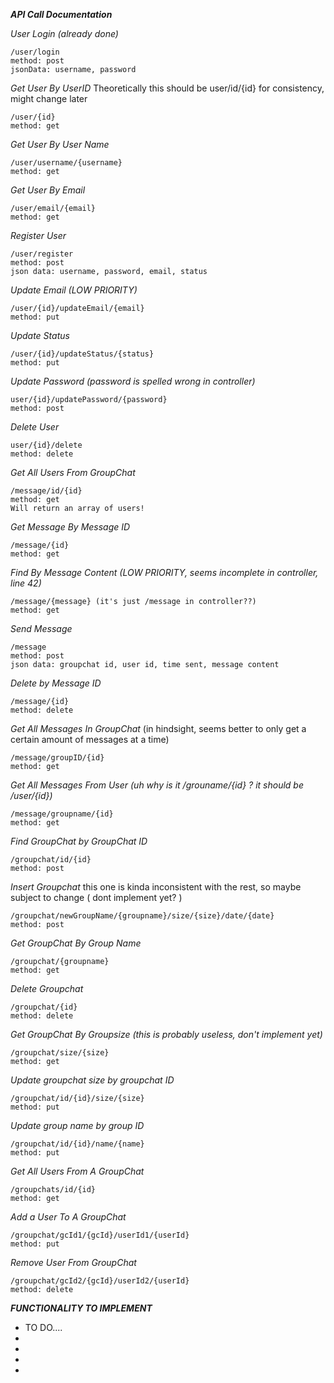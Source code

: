 ***API Call Documentation***

*User Login (already done)*
```
/user/login
method: post
jsonData: username, password
```

*Get User By UserID*
Theoretically this should be user/id/{id} for consistency, might change later
```
/user/{id}
method: get
```

*Get User By User Name*

```
/user/username/{username}
method: get
```

*Get User By Email*

```
/user/email/{email}
method: get
```

*Register User*

```
/user/register
method: post
json data: username, password, email, status
```

*Update Email (LOW PRIORITY)*
```
/user/{id}/updateEmail/{email}
method: put
```

*Update Status*

```
/user/{id}/updateStatus/{status}
method: put
```

*Update Password (password is spelled wrong in controller)*

```
user/{id}/updatePassword/{password}
method: post
```

*Delete User*

```
user/{id}/delete
method: delete
```

*Get All Users From GroupChat*

```
/message/id/{id}
method: get
Will return an array of users!
```

*Get Message By Message ID*

```
/message/{id}
method: get
```

*Find By Message Content (LOW PRIORITY, seems incomplete in controller, line 42)*

```
/message/{message} (it's just /message in controller??)
method: get
```

*Send Message*

```
/message
method: post
json data: groupchat id, user id, time sent, message content
```

*Delete by Message ID*

```
/message/{id}
method: delete
```

*Get All Messages In GroupChat*
(in hindsight, seems better to only get a certain amount of messages at a time)
```
/message/groupID/{id}
method: get
```

*Get All Messages From User (uh why is it /grouname/{id} ? it should be /user/{id})*

```
/message/groupname/{id}
method: get
```

*Find GroupChat by GroupChat ID*

```
/groupchat/id/{id}
method: post
```

*Insert Groupchat*
this one is kinda inconsistent with the rest, so maybe subject to change ( dont implement yet? )
```
/groupchat/newGroupName/{groupname}/size/{size}/date/{date}
method: post
```

*Get GroupChat By Group Name*

```
/groupchat/{groupname}
method: get
```

*Delete Groupchat*

```
/groupchat/{id}
method: delete
```

*Get GroupChat By Groupsize (this is probably useless, don't implement yet)*

```
/groupchat/size/{size}
method: get
```

*Update groupchat size by groupchat ID*

```
/groupchat/id/{id}/size/{size}
method: put
```

*Update group name by group ID*

```
/groupchat/id/{id}/name/{name}
method: put
```

*Get All Users From A GroupChat*

```
/groupchats/id/{id}
method: get
```

*Add a User To A GroupChat*

```
/groupchat/gcId1/{gcId}/userId1/{userId}
method: put
```

*Remove User From GroupChat*

```
/groupchat/gcId2/{gcId}/userId2/{userId}
method: delete
```

***FUNCTIONALITY TO IMPLEMENT***
<ul>
    <li>TO DO....</li>
    <li> </li>
    <li> </li>
    <li> </li>
    <li> </li>
</ul>